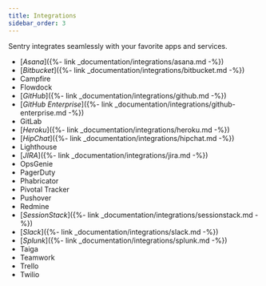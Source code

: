 ```yaml
---
title: Integrations
sidebar_order: 3
---
```


Sentry integrates seamlessly with your favorite apps and services.

-   [_Asana_]({%- link _documentation/integrations/asana.md -%})
-   [_Bitbucket_]({%- link _documentation/integrations/bitbucket.md -%})
-   Campfire
-   Flowdock
-   [_GitHub_]({%- link _documentation/integrations/github.md -%})
-   [_GitHub Enterprise_]({%- link _documentation/integrations/github-enterprise.md -%})
-   GitLab
-   [_Heroku_]({%- link _documentation/integrations/heroku.md -%})
-   [_HipChat_]({%- link _documentation/integrations/hipchat.md -%})
-   Lighthouse
-   [_JIRA_]({%- link _documentation/integrations/jira.md -%})
-   OpsGenie
-   PagerDuty
-   Phabricator
-   Pivotal Tracker
-   Pushover
-   Redmine
-   [_SessionStack_]({%- link _documentation/integrations/sessionstack.md -%})
-   [_Slack_]({%- link _documentation/integrations/slack.md -%})
-   [_Splunk_]({%- link _documentation/integrations/splunk.md -%})
-   Taiga
-   Teamwork
-   Trello
-   Twilio

